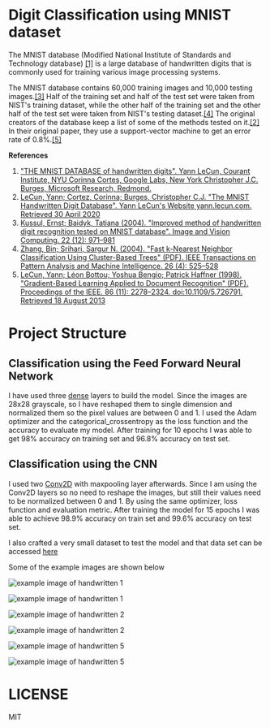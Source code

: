 # Digit Classification using MNIST dataset

The MNIST database (Modified National Institute of Standards and Technology database) <a href="#1">[1]</a> is a large database of handwritten digits that is commonly used for training various image processing systems. 

The MNIST database contains 60,000 training images and 10,000 testing images.<a href="#3">[3]</a> Half of the training set and half of the test set were taken from NIST's training dataset, while the other half of the training set and the other half of the test set were taken from NIST's testing dataset.<a href="#4">[4]</a> The original creators of the database keep a list of some of the methods tested on it.<a href="#2">[2]</a> In their original paper, they use a support-vector machine to get an error rate of 0.8%.<a href="#5">[5]</a>

<strong>References</strong>

<ol>
<a href="http://yann.lecun.com/exdb/mnist/" target="_blank"><li id="1">"THE MNIST DATABASE of handwritten digits". Yann LeCun, Courant Institute, NYU Corinna Cortes, Google Labs, New York Christopher J.C. Burges, Microsoft Research, Redmond.</li></a>
<a href="http://yann.lecun.com/exdb/mnist/" target="_blank"><li id="2">LeCun, Yann; Cortez, Corinna; Burges, Christopher C.J. "The MNIST Handwritten Digit Database". Yann LeCun's Website yann.lecun.com. Retrieved 30 April 2020</li></a>
<a href="https://doi.org/10.1016%2Fj.imavis.2004.03.008" target="_blank"><li id="3">Kussul, Ernst; Baidyk, Tatiana (2004). "Improved method of handwritten digit recognition tested on MNIST database". Image and Vision Computing. 22 (12): 971–981</li></a>
<a href="http://mleg.cse.sc.edu/edu/csce822/uploads/Main.ReadingList/KNN_fastbyClustering.pdf" target="_blank"><li>Zhang, Bin; Srihari, Sargur N. (2004). "Fast k-Nearest Neighbor Classification Using Cluster-Based Trees" (PDF). IEEE Transactions on Pattern Analysis and Machine Intelligence. 26 (4): 525–528</li></a>
<a href="http://yann.lecun.com/exdb/publis/pdf/lecun-98.pdf" target="_blank"><li>LeCun, Yann; Léon Bottou; Yoshua Bengio; Patrick Haffner (1998). "Gradient-Based Learning Applied to Document Recognition" (PDF). Proceedings of the IEEE. 86 (11): 2278–2324. doi:10.1109/5.726791. Retrieved 18 August 2013</li></a>
</ol>


# Project Structure
## Classification using the Feed Forward Neural Network

I have used three <a href="https://keras.io/api/layers/core_layers/dense/" target="\_blank">dense</a> layers to build the model. Since the images are 28x28 grayscale, so I have reshaped them to single dimension and normalized them so the pixel values are between 0 and 1. I used the Adam optimizer and the categorical_crossentropy as the loss function and the accuracy to evaluate my model. After training for 10 epochs I was able to get 98% accuracy on training set and 96.8% accuracy on test set.

## Classification using the CNN

I used two [Conv2D](https://keras.io/api/layers/convolution_layers/convolution2d/) with maxpooling layer afterwards. Since I am using the Conv2D layers so no need to reshape the images, but still their values need to be normalized between 0 and 1. By using the same optimizer, loss function and evaluation metric. After training the model for 15 epochs I was able to achieve 98.9% accuracy on train set and 99.6% accuracy on test set.

I also crafted a very small dataset to test the model and that data set can be accessed <a href="https://drive.google.com/drive/folders/1-EzOmdXmAiJF5JMZIVX3A_n_dTI-fdud?usp=sharing" target="_blank">here</a>

Some of the example images are shown below

![example image of handwritten 1](https://drive.google.com/file/d/1-NdWWHU2DRuNMBm9ZHNMqeh7TcMdhBT9/view)

<img src="https://drive.google.com/file/d/1-NdWWHU2DRuNMBm9ZHNMqeh7TcMdhBT9/view?usp=sharing" alt="example image of handwritten 1">

![example image of handwritten 2](https://drive.google.com/file/d/1-riq9jRMD15PILTJK9BtL8A9qlnz1Ks3/view?usp=sharing)

<img src="https://drive.google.com/file/d/1-riq9jRMD15PILTJK9BtL8A9qlnz1Ks3/view?usp=sharing" alt="example image of handwritten 2">

![example image of handwritten 5](https://drive.google.com/file/d/1-RNxCfaJftwKnOQ-PzJOz9Grdp_UWINY/view?usp=sharing)

<img src="https://drive.google.com/file/d/1-RNxCfaJftwKnOQ-PzJOz9Grdp_UWINY/view?usp=sharing" alt="example image of handwritten 5">

# LICENSE

MIT
